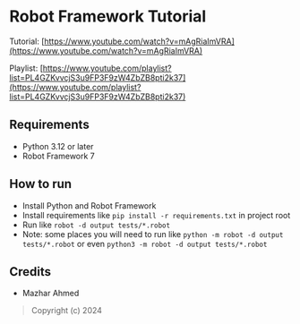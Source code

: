 # Robot Framework Tutorial

Tutorial:
[https://www.youtube.com/watch?v=mAgRiaImVRA](https://www.youtube.com/watch?v=mAgRiaImVRA)

Playlist:
[https://www.youtube.com/playlist?list=PL4GZKvvcjS3u9FP3F9zW4ZbZB8pti2k37](https://www.youtube.com/playlist?list=PL4GZKvvcjS3u9FP3F9zW4ZbZB8pti2k37)

## Requirements

- Python 3.12 or later
- Robot Framework 7

## How to run

- Install Python and Robot Framework
- Install requirements like `pip install -r requirements.txt` in project root
- Run like `robot -d output tests/*.robot`
- Note: some places you will need to run like
`python -m robot -d output tests/*.robot`
or even `python3 -m robot -d output tests/*.robot`

## Credits

- Mazhar Ahmed

> Copyright (c) 2024
